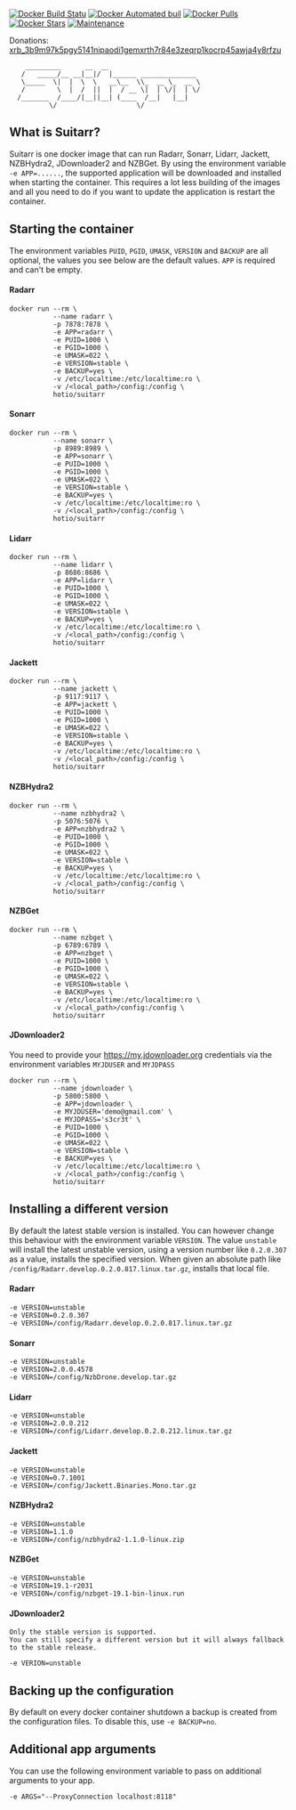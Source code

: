 [![Docker Build Statu](https://img.shields.io/docker/build/hotio/suitarr.svg?style=flat-square)](https://hub.docker.com/r/hotio/suitarr)
[![Docker Automated buil](https://img.shields.io/docker/automated/hotio/suitarr.svg?style=flat-square)](https://hub.docker.com/r/hotio/suitarr)
[![Docker Pulls](https://img.shields.io/docker/pulls/hotio/suitarr.svg?style=flat-square)](https://hub.docker.com/r/hotio/suitarr)
[![Docker Stars](https://img.shields.io/docker/stars/hotio/suitarr.svg?style=flat-square)](https://hub.docker.com/r/hotio/suitarr)
[![Maintenance](https://img.shields.io/maintenance/yes/2018.svg?style=flat-square)](https://github.com/hotio/docker-suitarr)

Donations: [xrb_3b9m97k5pgy5141nipaodi1gemxrth7r84e3zeqrp1kocrp45awja4y8rfzu](https://www.nanode.co/account/xrb_3b9m97k5pgy5141nipaodi1gemxrth7r84e3zeqrp1kocrp45awja4y8rfzu)

```
    _________      __  __
   /   _____/__ __|__|/  |______ ______________
   \_____  \|  |  \  \   __\__  \\_  __ \_  __ \
   /        \  |  /  ||  |  / __ \|  | \/|  | \/
  /_______  /____/|__||__| (____  /__|   |__|
          \/                    \/
```

## What is Suitarr?

Suitarr is one docker image that can run Radarr, Sonarr, Lidarr, Jackett, NZBHydra2, JDownloader2 and NZBGet. By using the environment variable `-e APP=......`, the supported application will be downloaded and installed when starting the container.
This requires a lot less building of the images and all you need to do if you want to update the application is restart the container.

## Starting the container

The environment variables `PUID`, `PGID`, `UMASK`, `VERSION` and `BACKUP` are all optional, the values you see below are the default values. `APP` is required and can't be empty.

#### Radarr

```
docker run --rm \
           --name radarr \
           -p 7878:7878 \
           -e APP=radarr \
           -e PUID=1000 \
           -e PGID=1000 \
           -e UMASK=022 \
           -e VERSION=stable \
           -e BACKUP=yes \
           -v /etc/localtime:/etc/localtime:ro \
           -v /<local_path>/config:/config \
           hotio/suitarr
```

#### Sonarr

```
docker run --rm \
           --name sonarr \
           -p 8989:8989 \
           -e APP=sonarr \
           -e PUID=1000 \
           -e PGID=1000 \
           -e UMASK=022 \
           -e VERSION=stable \
           -e BACKUP=yes \
           -v /etc/localtime:/etc/localtime:ro \
           -v /<local_path>/config:/config \
           hotio/suitarr
```

#### Lidarr

```
docker run --rm \
           --name lidarr \
           -p 8686:8686 \
           -e APP=lidarr \
           -e PUID=1000 \
           -e PGID=1000 \
           -e UMASK=022 \
           -e VERSION=stable \
           -e BACKUP=yes \
           -v /etc/localtime:/etc/localtime:ro \
           -v /<local_path>/config:/config \
           hotio/suitarr
```

#### Jackett

```
docker run --rm \
           --name jackett \
           -p 9117:9117 \
           -e APP=jackett \
           -e PUID=1000 \
           -e PGID=1000 \
           -e UMASK=022 \
           -e VERSION=stable \
           -e BACKUP=yes \
           -v /etc/localtime:/etc/localtime:ro \
           -v /<local_path>/config:/config \
           hotio/suitarr
```

#### NZBHydra2

```
docker run --rm \
           --name nzbhydra2 \
           -p 5076:5076 \
           -e APP=nzbhydra2 \
           -e PUID=1000 \
           -e PGID=1000 \
           -e UMASK=022 \
           -e VERSION=stable \
           -e BACKUP=yes \
           -v /etc/localtime:/etc/localtime:ro \
           -v /<local_path>/config:/config \
           hotio/suitarr
```

#### NZBGet

```
docker run --rm \
           --name nzbget \
           -p 6789:6789 \
           -e APP=nzbget \
           -e PUID=1000 \
           -e PGID=1000 \
           -e UMASK=022 \
           -e VERSION=stable \
           -e BACKUP=yes \
           -v /etc/localtime:/etc/localtime:ro \
           -v /<local_path>/config:/config \
           hotio/suitarr
```

#### JDownloader2

You need to provide your https://my.jdownloader.org credentials via the environment variables `MYJDUSER` and `MYJDPASS`
```{shell}
docker run --rm \
           --name jdownloader \
           -p 5800:5800 \
           -e APP=jdownloader \
           -e MYJDUSER='demo@gmail.com' \
           -e MYJDPASS='s3cr3t' \
           -e PUID=1000 \
           -e PGID=1000 \
           -e UMASK=022 \
           -e VERSION=stable \
           -e BACKUP=yes \
           -v /etc/localtime:/etc/localtime:ro \
           -v /<local_path>/config:/config \
           hotio/suitarr
```

## Installing a different version

By default the latest stable version is installed. You can however change this behaviour with the environment variable `VERSION`.
The value `unstable` will install the latest unstable version, using a version number like `0.2.0.307` as a value, installs the specified version.
When given an absolute path like `/config/Radarr.develop.0.2.0.817.linux.tar.gz`, installs that local file.

#### Radarr

```
-e VERSION=unstable
-e VERSION=0.2.0.307
-e VERSION=/config/Radarr.develop.0.2.0.817.linux.tar.gz
```

#### Sonarr

```
-e VERSION=unstable
-e VERSION=2.0.0.4578
-e VERSION=/config/NzbDrone.develop.tar.gz
```

#### Lidarr

```
-e VERSION=unstable
-e VERSION=2.0.0.212
-e VERSION=/config/Lidarr.develop.0.2.0.212.linux.tar.gz
```

#### Jackett

```
-e VERSION=unstable
-e VERSION=0.7.1001
-e VERSION=/config/Jackett.Binaries.Mono.tar.gz
```

#### NZBHydra2

```
-e VERSION=unstable
-e VERSION=1.1.0
-e VERSION=/config/nzbhydra2-1.1.0-linux.zip
```

#### NZBGet

```
-e VERSION=unstable
-e VERSION=19.1-r2031
-e VERSION=/config/nzbget-19.1-bin-linux.run
```

#### JDownloader2

```
Only the stable version is supported.
You can still specify a different version but it will always fallback to the stable release.

-e VERION=unstable
```

## Backing up the configuration

By default on every docker container shutdown a backup is created from the configuration files.
To disable this, use `-e BACKUP=no`.

## Additional app arguments

You can use the following environment variable to pass on additional arguments to your app.

```
-e ARGS="--ProxyConnection localhost:8118"
```
